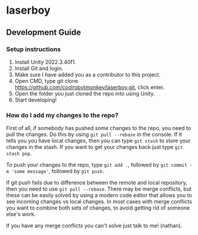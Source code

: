 # laserboy

## Development Guide
### Setup instructions
1. Install Unity 2022.3.40f1.
2. Install Git and login. 
3. Make sure I have added you as a contributor to this project.
4. Open CMD, type git clone https://github.com/coolrobotmonkey/laserboy.git, click enter.
5. Open the folder you just cloned the repo into using Unity.
6. Start developing!

### How do I add my changes to the repo?
First of all, if somebody has pushed some changes to the repo, you need to pull the changes. Do this by using `git pull --rebase` in the console. If it tells you you have local changes, then you can type `git stash` to store your changes in the stash. If you want to get your changes back just type `git stash pop`.

To push your changes to the repo, type `git add .`, followed by `git commit -m 'some message'`, followed by `git push`. 

If git push fails due to difference between the remote and local repository, then you need to use `git pull --rebase`. There may be merge conflicts, but these can be easily solved by using a modern code editor that allows you to see incoming changes vs local changes. In most cases with merge conflicts you want to combine both sets of changes, to avoid getting rid of someone else's work.

If you have any merge conflicts you can't solve just talk to me! (nathan).